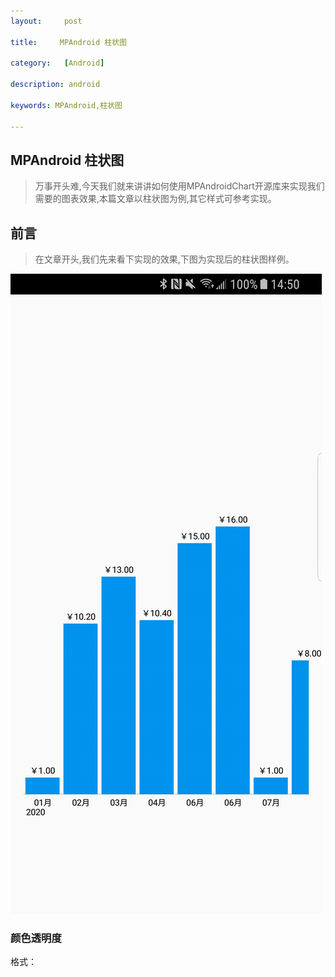```yaml
---
layout:     post

title:     MPAndroid 柱状图

category:   [Android]

description: android

keywords: MPAndroid,柱状图

---
```


## MPAndroid 柱状图

> 万事开头难,今天我们就来讲讲如何使用MPAndroidChart开源库来实现我们需要的图表效果,本篇文章以柱状图为例,其它样式可参考实现。

## 前言

> 在文章开头,我们先来看下实现的效果,下图为实现后的柱状图样例。

![背景图](/assets/images/Android/mpAndroidChart/barchart/mpAndroid-LineChart.png)

### 颜色透明度

格式：

